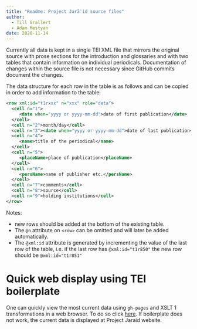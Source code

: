```yaml
---
title: "Readme: Project Jarāʾid source files"
author:
  - Till Grallert
  - Adam Mestyan
date: 2020-11-14
---
```


Currently all data is kept in a single TEI XML file that mirrors the original source with prose sections for the introduction and glossaries and with two tables that contain information on individual periodicals. Documentation of changes within the source file is not necessary since GitHub commits document the changes.

The data structure for each row in the table is as follows and can be copied in order to add information to the table:

```xml
<row xml:id="t1rxxx" n="xxx" role="data">
  <cell n="1">
     <date when="yyyy or yyyy-mm-dd">date of first publication</date>
  </cell>
  <cell n="2">month/day</cell>
  <cell n="3"><date when="yyyy or yyyy-mm-dd">date of last publication</date></cell>
  <cell n="4">
     <name>title of the periodical</name>
  </cell>
  <cell n="5">
     <placeName>place of publication</placeName>
  </cell>
  <cell n="6">
     <persName>name of publisher etc.</persName>
  </cell>
  <cell n="7">comments</cell>
  <cell n="8">source</cell>
  <cell n="9">holding institutions</cell>
</row>
```

Notes:
- new rows should be added at the bottom of the existing table.
- The `@n` attribute on `<row>` can be omitted and will later be added automatically.
- The `@xml:id` attribute is generated by incrementing the value of the last row of the table, i.e. if the last row has `@xml:id="t1r850"` the new row should be `@xml:id="t1r851"`

# Quick web display using TEI boilerplate

One can quickly view the most current data using `gh-pages` and XSLT 1 transformations in a web browser. To do so click [here](https://ProjectJaraid.github.io/jaraid_source/tei/jaraid_master.TEIP5.xml). If boilerplate does not work, the current data is displayed at <ref target="https://projectjaraid.github.io/">Project Jaraid</ref> website.
